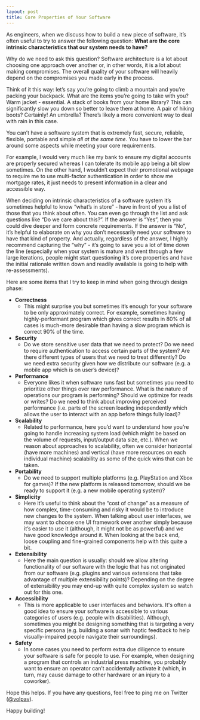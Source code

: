 ```yaml
---
layout: post
title: Core Properties of Your Software
---
```


As engineers, when we discuss how to build a new piece of software, it’s often useful to try to answer the following question: **What are the core intrinsic characteristics that our system needs to have?**

Why do we need to ask this question? Software architecture is a lot about choosing one approach over another or, in other words, it is a lot about making compromises. The overall quality of your software will heavily depend on the compromises you made early in the process.

Think of it this way: let’s say you’re going to climb a mountain and you’re packing your backpack. What are the items you’re going to take with you? Warm jacket - essential. A stack of books from your home library? This can significantly slow you down so better to leave them at home. A pair of hiking boots? Certainly! An umbrella? There’s likely a more convenient way to deal with rain in this case.

You can’t have a software system that is extremely fast, secure, reliable, flexible, portable and simple _all at the same time_. You have to lower the bar around some aspects while meeting your core requirements.

For example, I would very much like my bank to ensure my digital accounts are properly secured whereas I can tolerate its mobile app being a bit slow sometimes. On the other hand, I wouldn’t expect their promotional webpage to require me to use multi-factor authentication in order to show me mortgage rates, it just needs to present information in a clear and accessible way.

When deciding on intrinsic characteristics of a software system it’s sometimes helpful to know “what’s in store” - have in front of you a list of those that you think about often. You can even go through the list and ask questions like “Do we care about this?”. If the answer is “Yes”, then you could dive deeper and form concrete requirements. If the answer is “No”, it’s helpful to elaborate on why you don’t necessarily need your software to have that kind of property. And actually, regardless of the answer, I highly recommend capturing the “why” - it’s going to save you a lot of time down the line (especially when your system is mature and went through a few large iterations, people might start questioning it’s core properties and have the initial rationale written down and readily available is going to help with re-assessments).

Here are some items that I try to keep in mind when going through design phase:

- **Correctness**
  - This might surprise you but sometimes it’s enough for your software to be only approximately correct. For example, sometimes having highly-performant program which gives correct results in 80% of all cases is much-more desirable than having a slow program which is correct 90% of the time. 
- **Security**
  - Do we store sensitive user data that we need to protect? Do we need to require authentication to access certain parts of the system? Are there different types of users that we need to treat differently? Do we need extra security given how we distribute our software (e.g. a mobile app which is on user’s device)?
- **Performance**
  - Everyone likes it when software runs fast but sometimes you need to prioritize other things over raw performance. What is the nature of operations our program is performing? Should we optimize for reads or writes? Do we need to think about improving perceived performance (i.e. parts of the screen loading independently which allows the user to interact with an app before things fully load)?
- **Scalability**
  - Related to performance, here you’d want to understand how you’re going to handle increasing system load (which might be based on the volume of requests, input/output data size, etc.). When we reason about approaches to scalability, often we consider horizontal (have more machines) and vertical (have more resources on each individual machine) scalability as some of the quick wins that can be taken.
- **Portability**
  - Do we need to support multiple platforms (e.g. PlayStation and Xbox for games)? If the new platform is released tomorrow, should we be ready to support it (e.g. a new mobile operating system)?
- **Simplicity**
  - Here it’s useful to think about the “cost of change” as a measure of how complex, time-consuming and risky it would be to introduce new changes to the system. When talking about user interfaces, we may want to choose one UI framework over another simply because it’s easier to use it (although, it might not be as powerful) and we have good knowledge around it. When looking at the back end, loose coupling and fine-grained components help with this quite a bit.
- **Extensibility**
  - Here the main question is usually: should we allow altering functionality of our software with the logic that has not originated from our software (e.g. plugins and various extensions that take advantage of multiple extensibility points)? Depending on the degree of extensibility you may end-up with quite complex system so watch out for this one.
- **Accessibility**
  - This is more applicable to user interfaces and behaviors. It's often a good idea to ensure your software is accessible to various categories of users (e.g. people with disabilities). Although, sometimes you might be designing something that is targeting a very specific persona (e.g. building a sonar with haptic feedback to help visually-impaired people navigate their surroundings).
- **Safety**
  - In some cases you need to perform extra due diligence to ensure your software is safe for people to use. For example, when designing a program that controls an industrial press machine, you probably want to ensure an operator can’t accidentally activate it (which, in turn, may cause damage to other hardware or an injury to a coworker).

Hope this helps. If you have any questions, feel free to ping me on Twitter ([@volpav](https://twitter.com/volpav)).

Happy building!
